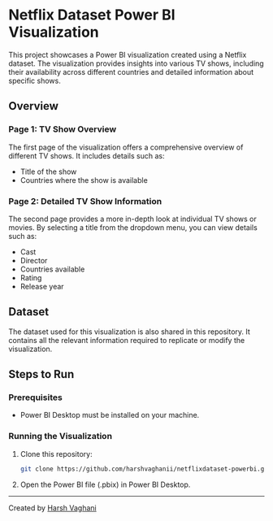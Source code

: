 # Netflix Dataset Power BI Visualization

This project showcases a Power BI visualization created using a Netflix dataset. The visualization provides insights into various TV shows, including their availability across different countries and detailed information about specific shows.

## Overview

### Page 1: TV Show Overview
The first page of the visualization offers a comprehensive overview of different TV shows. It includes details such as:
- Title of the show
- Countries where the show is available

### Page 2: Detailed TV Show Information
The second page provides a more in-depth look at individual TV shows or movies. By selecting a title from the dropdown menu, you can view details such as:
- Cast
- Director
- Countries available
- Rating
- Release year

## Dataset
The dataset used for this visualization is also shared in this repository. It contains all the relevant information required to replicate or modify the visualization.

## Steps to Run

### Prerequisites
- Power BI Desktop must be installed on your machine.

### Running the Visualization
1. Clone this repository:
   ```bash
   git clone https://github.com/harshvaghanii/netflixdataset-powerbi.git```
2. Open the Power BI file (.pbix) in Power BI Desktop.


---

Created by [Harsh Vaghani](https://github.com/harshvaghanii)
